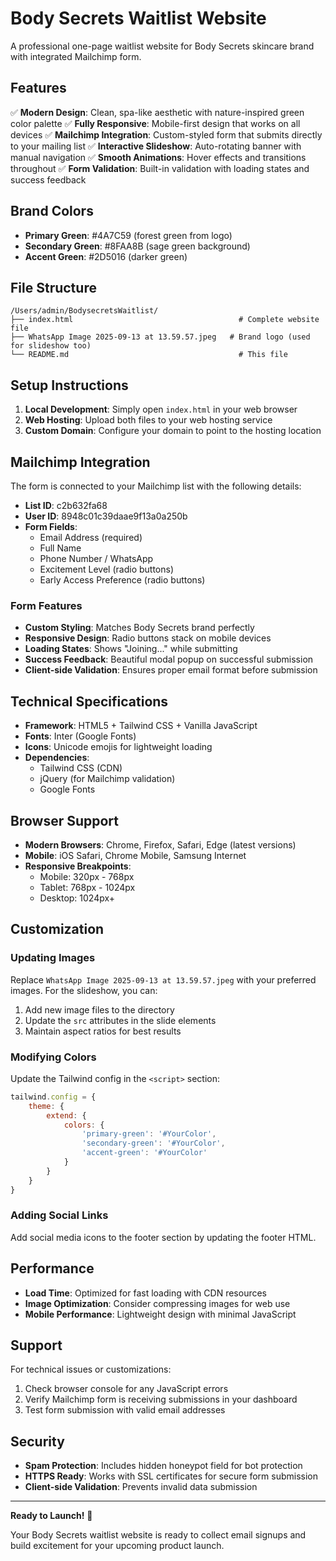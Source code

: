 # Body Secrets Waitlist Website

A professional one-page waitlist website for Body Secrets skincare brand with integrated Mailchimp form.

## Features

✅ **Modern Design**: Clean, spa-like aesthetic with nature-inspired green color palette
✅ **Fully Responsive**: Mobile-first design that works on all devices
✅ **Mailchimp Integration**: Custom-styled form that submits directly to your mailing list
✅ **Interactive Slideshow**: Auto-rotating banner with manual navigation
✅ **Smooth Animations**: Hover effects and transitions throughout
✅ **Form Validation**: Built-in validation with loading states and success feedback

## Brand Colors

- **Primary Green**: #4A7C59 (forest green from logo)
- **Secondary Green**: #8FAA8B (sage green background)
- **Accent Green**: #2D5016 (darker green)

## File Structure

```
/Users/admin/BodysecretsWaitlist/
├── index.html                                     # Complete website file
├── WhatsApp Image 2025-09-13 at 13.59.57.jpeg   # Brand logo (used for slideshow too)
└── README.md                                      # This file
```

## Setup Instructions

1. **Local Development**: Simply open `index.html` in your web browser
2. **Web Hosting**: Upload both files to your web hosting service
3. **Custom Domain**: Configure your domain to point to the hosting location

## Mailchimp Integration

The form is connected to your Mailchimp list with the following details:

- **List ID**: c2b632fa68
- **User ID**: 8948c01c39daae9f13a0a250b
- **Form Fields**:
  - Email Address (required)
  - Full Name
  - Phone Number / WhatsApp
  - Excitement Level (radio buttons)
  - Early Access Preference (radio buttons)

### Form Features

- **Custom Styling**: Matches Body Secrets brand perfectly
- **Responsive Design**: Radio buttons stack on mobile devices
- **Loading States**: Shows "Joining..." while submitting
- **Success Feedback**: Beautiful modal popup on successful submission
- **Client-side Validation**: Ensures proper email format before submission

## Technical Specifications

- **Framework**: HTML5 + Tailwind CSS + Vanilla JavaScript
- **Fonts**: Inter (Google Fonts)
- **Icons**: Unicode emojis for lightweight loading
- **Dependencies**: 
  - Tailwind CSS (CDN)
  - jQuery (for Mailchimp validation)
  - Google Fonts

## Browser Support

- **Modern Browsers**: Chrome, Firefox, Safari, Edge (latest versions)
- **Mobile**: iOS Safari, Chrome Mobile, Samsung Internet
- **Responsive Breakpoints**:
  - Mobile: 320px - 768px
  - Tablet: 768px - 1024px
  - Desktop: 1024px+

## Customization

### Updating Images
Replace `WhatsApp Image 2025-09-13 at 13.59.57.jpeg` with your preferred images. For the slideshow, you can:
1. Add new image files to the directory
2. Update the `src` attributes in the slide elements
3. Maintain aspect ratios for best results

### Modifying Colors
Update the Tailwind config in the `<script>` section:
```javascript
tailwind.config = {
    theme: {
        extend: {
            colors: {
                'primary-green': '#YourColor',
                'secondary-green': '#YourColor',
                'accent-green': '#YourColor'
            }
        }
    }
}
```

### Adding Social Links
Add social media icons to the footer section by updating the footer HTML.

## Performance

- **Load Time**: Optimized for fast loading with CDN resources
- **Image Optimization**: Consider compressing images for web use
- **Mobile Performance**: Lightweight design with minimal JavaScript

## Support

For technical issues or customizations:
1. Check browser console for any JavaScript errors
2. Verify Mailchimp form is receiving submissions in your dashboard
3. Test form submission with valid email addresses

## Security

- **Spam Protection**: Includes hidden honeypot field for bot protection
- **HTTPS Ready**: Works with SSL certificates for secure form submission
- **Client-side Validation**: Prevents invalid data submission

---

**Ready to Launch!** 🚀

Your Body Secrets waitlist website is ready to collect email signups and build excitement for your upcoming product launch.
